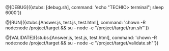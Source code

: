 @[DEBUG]({stubs: [debug.sh], command: 'echo "TECHIO\> terminal"; sleep 6000'})

@[RUN]({stubs:[Answer.js, test.js, test.html], command: 'chown -R node:node /project/target && su - node -c "/project/target/run.sh"'})

@[VALIDATE]({stubs:[Answer.js, test.js, test.html], command: 'chown -R node:node /project/target && su - node -c "/project/target/validate.sh"'})
